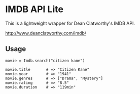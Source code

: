 
# IMDB API Lite

This is a lightweight wrapper for Dean Clatworthy's IMDB API.

http://www.deanclatworthy.com/imdb/

## Usage

    movie = Imdb.search("citizen kane")

    movie.title       # => "Citizen Kane"
    movie.year        # => "1941"
    movie.genres      # => ["Drama", "Mystery"]
    movie.rating      # => "8.5"
    movie.duration    # => "119min"
